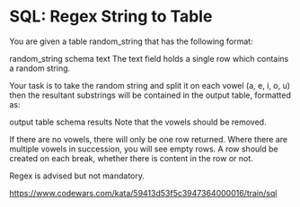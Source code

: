 # SQL: Regex String to Table

You are given a table random\_string that has the following format:

random_string schema
text
The text field holds a single row which contains a random string.

Your task is to take the random string and split it on each vowel (a, e, i, o, u) then the resultant substrings will be contained in the output table, formatted as:

output table schema
results
Note that the vowels should be removed.

If there are no vowels, there will only be one row returned. Where there are multiple vowels in succession, you will see empty rows. A row should be created on each break, whether there is content in the row or not.

Regex is advised but not mandatory.

<https://www.codewars.com/kata/59413d53f5c3947364000016/train/sql>